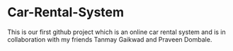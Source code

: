 # Car-Rental-System
This is our first github project which is an online car rental system and is in collaboration with my friends Tanmay Gaikwad and Praveen Dombale.